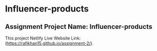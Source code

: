 # Influencer-products

## Assignment Project Name: Influencer-products

This project Netlify Live Website Link: (https://rafikhan15.github.io/assignment-2/).
